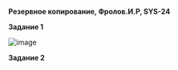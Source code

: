 **Резервное копирование, Фролов.И.Р, SYS-24**

**Задание 1**

![image](https://github.com/beast86m/reserv_copy/assets/47268167/25e3e484-7feb-4d0f-9472-e4f6791f5b96)

**Задание 2**

